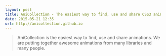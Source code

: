```yaml
---
layout: post
title: AniCollection - The easiest way to find, use and share CSS3 animations.
date: 2015-05-21 12:35
url: http://anicollection.github.io
---
```


> AniCollection is the easiest way to find, use and share animations. We are putting together awesome animations from many libraries and many people. 
